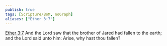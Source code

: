 ```yaml
---
publish: true
tags: [Scripture/BoM, noGraph]
aliases: ["Ether 3:7"]
---
```

[Ether 3:7](https://churchofjesuschrist.org/study/scriptures/bofm/ether/3?lang=eng&id=p7#p7) And the Lord saw that the brother of Jared had fallen to the earth; and the Lord said unto him: Arise, why hast thou fallen?
